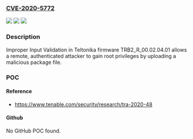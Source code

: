 ### [CVE-2020-5772](https://cve.mitre.org/cgi-bin/cvename.cgi?name=CVE-2020-5772)
![](https://img.shields.io/static/v1?label=Product&message=Teltonika%20Gateway%20TRB245&color=blue)
![](https://img.shields.io/static/v1?label=Version&message=n%2Fa&color=blue)
![](https://img.shields.io/static/v1?label=Vulnerability&message=Inadequate%20Validation%20of%20Package%20Files&color=brighgreen)

### Description

Improper Input Validation in Teltonika firmware TRB2_R_00.02.04.01 allows a remote, authenticated attacker to gain root privileges by uploading a malicious package file.

### POC

#### Reference
- https://www.tenable.com/security/research/tra-2020-48

#### Github
No GitHub POC found.

